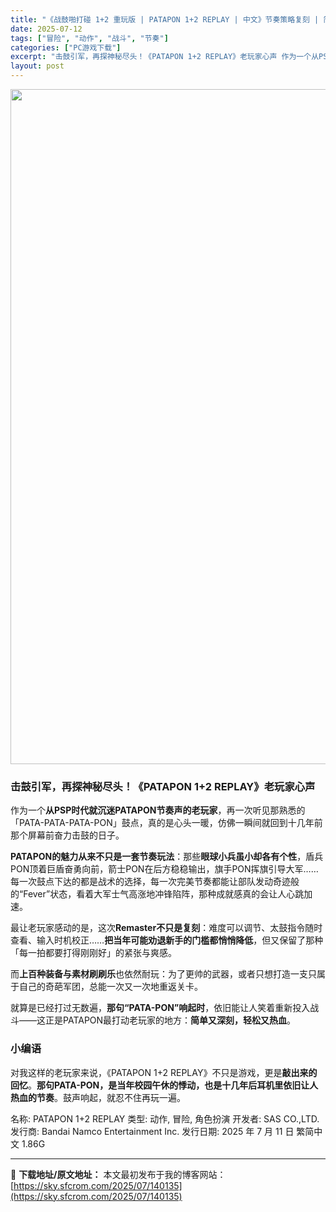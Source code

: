 ```yaml
---
title: "《战鼓啪打碰 1+2 重玩版 | PATAPON 1+2 REPLAY | 中文》节奏策略复刻 | 简单鼓点，重燃童年热血！"
date: 2025-07-12
tags: ["冒险", "动作", "战斗", "节奏"]
categories: ["PC游戏下载"]
excerpt: "击鼓引军，再探神秘尽头！《PATAPON 1+2 REPLAY》老玩家心声 作为一个从PSP时代就沉迷PATAPON节奏声的老玩家，再一次听见那熟悉的「PATA-PATA-PATA-PON」鼓点，真的是心头一暖，仿佛一瞬间就回到十几年前那个屏幕前奋力击鼓的日子。 PATAPON的魅力从来不只是一套节&hellip;"
layout: post
---
```


<img class="aligncenter size-full wp-image-139933" src="https://sky.sfcrom.com/wp-content/uploads/2025/07/2025071012173620.webp" alt="" width="700" height="1080" />
<h3><strong>击鼓引军，再探神秘尽头！《PATAPON 1+2 REPLAY》老玩家心声</strong></h3>
作为一个<strong>从PSP时代就沉迷PATAPON节奏声的老玩家</strong>，再一次听见那熟悉的「PATA-PATA-PATA-PON」鼓点，真的是心头一暖，仿佛一瞬间就回到十几年前那个屏幕前奋力击鼓的日子。

<strong>PATAPON的魅力从来不只是一套节奏玩法</strong>：那些<strong>眼球小兵虽小却各有个性</strong>，盾兵PON顶着巨盾奋勇向前，箭士PON在后方稳稳输出，旗手PON挥旗引导大军……每一次鼓点下达的都是战术的选择，每一次完美节奏都能让部队发动奇迹般的“Fever”状态，看着大军士气高涨地冲锋陷阵，那种成就感真的会让人心跳加速。

最让老玩家感动的是，这次<strong>Remaster不只是复刻</strong>：难度可以调节、太鼓指令随时查看、输入时机校正……<strong>把当年可能劝退新手的门槛都悄悄降低</strong>，但又保留了那种「每一拍都要打得刚刚好」的紧张与爽感。

而<strong>上百种装备与素材刷刷乐</strong>也依然耐玩：为了更帅的武器，或者只想打造一支只属于自己的奇葩军团，总能一次又一次地重返关卡。

就算是已经打过无数遍，<strong>那句“PATA-PON”响起时</strong>，依旧能让人笑着重新投入战斗——这正是PATAPON最打动老玩家的地方：<strong>简单又深刻，轻松又热血</strong>。
<h3><strong>小编语</strong></h3>
对我这样的老玩家来说，《PATAPON 1+2 REPLAY》不只是游戏，更是<strong>敲出来的回忆</strong>。<strong>那句PATA-PON，是当年校园午休的悸动，也是十几年后耳机里依旧让人热血的节奏</strong>。鼓声响起，就忍不住再玩一遍。

名称: PATAPON 1+2 REPLAY
类型: 动作, 冒险, 角色扮演
开发者: SAS CO.,LTD.
发行商: Bandai Namco Entertainment Inc.
发行日期: 2025 年 7 月 11 日
繁简中文
1.86G

---
📖 **下载地址/原文地址：** 本文最初发布于我的博客网站：[https://sky.sfcrom.com/2025/07/140135](https://sky.sfcrom.com/2025/07/140135)
